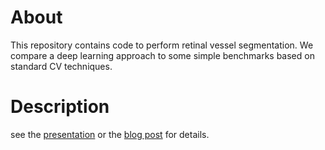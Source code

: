 # About
This repository contains code to perform retinal vessel segmentation. We compare a deep learning approach to 
some simple benchmarks based on standard CV techniques.

# Description 

see the [presentation](https://github.com/elanmart/UNet-pytorch/blob/master/Retinal%20Segmentation.pdf) or the [blog post](https://elanmart.github.io/2018-02-12-unet/) for details.

